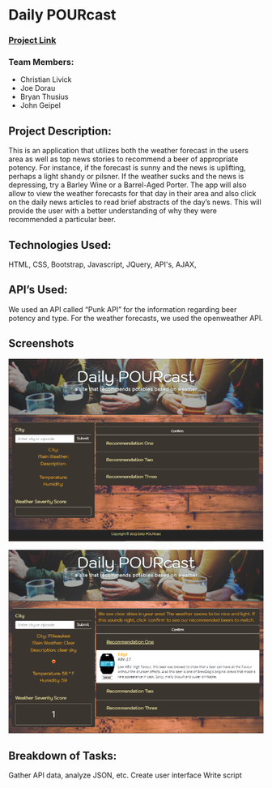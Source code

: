 # Daily POURcast
### [Project Link](https://johnpgeipel.github.io/Awesome_Project/)

### Team Members:
* Christian Livick
* Joe Dorau
* Bryan Thusius
* John Geipel


## Project Description:
This is an application that utilizes both the weather forecast in the users area as well as top news stories to recommend a beer of appropriate potency. For instance, if the forecast is sunny and the news is uplifting, perhaps a light shandy or pilsner. If the weather sucks and the news is depressing, try a Barley Wine or a Barrel-Aged Porter. The app will also allow to view the weather forecasts for that day in their area and also click on the daily news articles to read brief abstracts of the day’s news. This will provide the user with a better understanding of why they were recommended a particular beer. 

## Technologies Used:
HTML, CSS, Bootstrap, Javascript, JQuery, API's, AJAX, 

## API’s Used:
We used an API called “Punk API” for the information regarding beer potency and type. For the weather forecasts, we used the openweather API. 

## Screenshots
![Landing Page](assets/images/project_one.PNG)

![Landing Page](assets/images/project_two.PNG)

## Breakdown of Tasks:
Gather API data, analyze JSON, etc.
Create user interface
Write script
